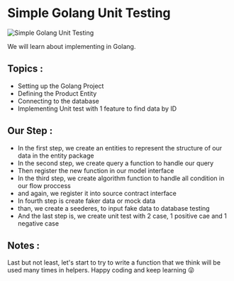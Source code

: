 # Simple Golang Unit Testing

![Simple Golang Unit Testing](https://i.ytimg.com/vi/IorsKSduDaM/maxresdefault.jpg)

We will learn about implementing in Golang.

## Topics :
- Setting up the Golang Project
- Defining the Product Entity
- Connecting to the database
- Implementing Unit test with 1 feature to find data by ID

## Our Step :
- In the first step, we create an entities to represent the structure of our data in the entity package
- In the second step, we create query a function to handle our query
- Then register the new function in our model interface
- In the third step, we create algorithm function to handle all condition in our flow proccess
- and again, we register it into source contract interface
- In fourth step is create faker data or mock data
- than, we create a seederes, to input fake data to database testing
- And the last step is, we create unit test with 2 case, 1 positive cae and 1 negative case

## Notes :
Last but not least, let's start to try to write a function that we think will be used many times in helpers.
Happy coding and keep learning 😜